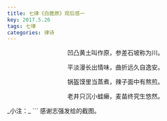 ```yaml
---
title: 七律《白鹿原》观后感一
key: 2017.5.26
tags: 七律
categories: 律诗
---
```


<p align="center">凹凸黄土叫作原，参差石坡称为川。
</p>
<p align="center">平淡漫长出情味，曲折远久自逸安。
</p>
<p align="center">锅盔馍里当蒸煮，辣子面中有熬煎。
</p>
<p align="center">老井只沉小蛙癞，麦苗终究生悠然。
</p>
_小注：_
```
感谢志强发给的截图。

```